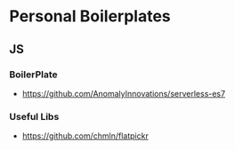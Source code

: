 # Personal Boilerplates

## JS

### BoilerPlate
* https://github.com/AnomalyInnovations/serverless-es7

### Useful Libs
* https://github.com/chmln/flatpickr
